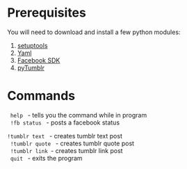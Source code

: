 <h1> Prerequisites </h1>

You will need to download and install a  few python modules:<br />
1. <a href="https://pypi.python.org/pypi/setuptools#installation-instructions"> setuptools </a> <br />
2. <a href="http://pyyaml.org/wiki/PyYAML"> Yaml </a><br />
3. <a href="https://github.com/pythonforfacebook/facebook-sdk">Facebook SDK </a><br />
4. <a href="">pyTumblr </a>

<h1>Commands </h1>

<code> help </code> - tells you the command while in program <br />
<code> !fb status </code> - posts a facebook status	<br />
<code> !tumblr text </code> - creates tumblr text post	
<code> !tumblr quote </code> - creates tumblr quote post	
<code> !tumblr link </code>- creates tumblr link post		
<code> quit </code> - exits the program
